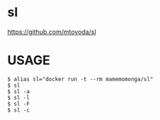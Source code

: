 # sl

https://github.com/mtoyoda/sl

# USAGE

	$ alias sl="docker run -t --rm mamemomonga/sl"
	$ sl
	$ sl -a
	$ sl -l
	$ sl -F
	$ sl -c

